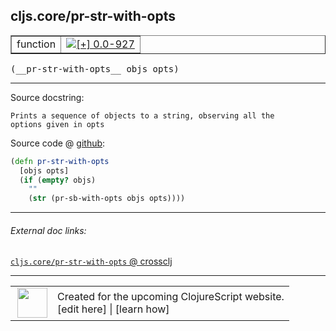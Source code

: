 ## cljs.core/pr-str-with-opts



 <table border="1">
<tr>
<td>function</td>
<td><a href="https://github.com/cljsinfo/cljs-api-docs/tree/0.0-927"><img valign="middle" alt="[+] 0.0-927" title="Added in 0.0-927" src="https://img.shields.io/badge/+-0.0--927-lightgrey.svg"></a> </td>
</tr>
</table>


 <samp>
(__pr-str-with-opts__ objs opts)<br>
</samp>

---





Source docstring:

```
Prints a sequence of objects to a string, observing all the
options given in opts
```


Source code @ [github](https://github.com/clojure/clojurescript/blob/r3153/src/cljs/cljs/core.cljs#L8559-L8565):

```clj
(defn pr-str-with-opts
  [objs opts]
  (if (empty? objs)
    ""
    (str (pr-sb-with-opts objs opts))))
```

<!--
Repo - tag - source tree - lines:

 <pre>
clojurescript @ r3153
└── src
    └── cljs
        └── cljs
            └── <ins>[core.cljs:8559-8565](https://github.com/clojure/clojurescript/blob/r3153/src/cljs/cljs/core.cljs#L8559-L8565)</ins>
</pre>

-->

---



###### External doc links:

[`cljs.core/pr-str-with-opts` @ crossclj](http://crossclj.info/fun/cljs.core.cljs/pr-str-with-opts.html)<br>

---

 <table>
<tr><td>
<img valign="middle" align="right" width="48px" src="http://i.imgur.com/Hi20huC.png">
</td><td>
Created for the upcoming ClojureScript website.<br>
[edit here] | [learn how]
</td></tr></table>

[edit here]:https://github.com/cljsinfo/cljs-api-docs/blob/master/cljsdoc/cljs.core/pr-str-with-opts.cljsdoc
[learn how]:https://github.com/cljsinfo/cljs-api-docs/wiki/cljsdoc-files

<!--

This information was too distracting to show to readers, but I'll leave it
commented here since it is helpful to:

- pretty-print the data used to generate this document
- and show how to retrieve that data



The API data for this symbol:

```clj
{:ns "cljs.core",
 :name "pr-str-with-opts",
 :signature ["[objs opts]"],
 :history [["+" "0.0-927"]],
 :type "function",
 :full-name-encode "cljs.core/pr-str-with-opts",
 :source {:code "(defn pr-str-with-opts\n  [objs opts]\n  (if (empty? objs)\n    \"\"\n    (str (pr-sb-with-opts objs opts))))",
          :title "Source code",
          :repo "clojurescript",
          :tag "r3153",
          :filename "src/cljs/cljs/core.cljs",
          :lines [8559 8565]},
 :full-name "cljs.core/pr-str-with-opts",
 :docstring "Prints a sequence of objects to a string, observing all the\noptions given in opts"}

```

Retrieve the API data for this symbol:

```clj
;; from Clojure REPL
(require '[clojure.edn :as edn])
(-> (slurp "https://raw.githubusercontent.com/cljsinfo/cljs-api-docs/catalog/cljs-api.edn")
    (edn/read-string)
    (get-in [:symbols "cljs.core/pr-str-with-opts"]))
```

-->
